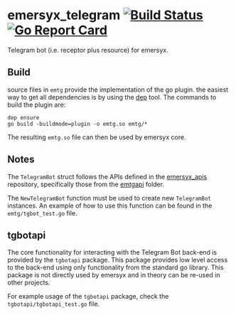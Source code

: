 # emersyx_telegram [![Build Status][build-img]][build-url] [![Go Report Card][gorep-img]][gorep-url]

Telegram bot (i.e. receptor plus resource) for emersyx.

## Build

source files in `emtg` provide the implementation of the go plugin. the easiest way to get all dependencies is by using
the [dep][3] tool. The commands to build the plugin are:

```
dep ensure
go build -buildmode=plugin -o emtg.so emtg/*
```

The resulting `emtg.so` file can then be used by emersyx core.

## Notes

The `TelegramBot` struct follows the APIs defined in the [emersyx_apis][1] repository, specifically those from the
[emtgapi][2] folder.

The `NewTelegramBot` function must be used to create new `TelegramBot` instances. An example of how to use this function
can be found in the `emtg/tgbot_test.go` file.

## tgbotapi

The core functionality for interacting with the Telegram Bot back-end is provided by the `tgbotapi` package. This
package provides low level access to the back-end using only functionality from the standard go library. This package is
not directly used by emersyx and in theory can be re-used in other projects.

For example usage of the `tgbotapi` package, check the `tgbotapi/tgbotapi_test.go` file.

[build-img]: https://travis-ci.org/emersyx/emersyx_telegram.svg?branch=master
[build-url]: https://travis-ci.org/emersyx/emersyx_telegram
[gorep-img]: https://goreportcard.com/badge/github.com/emersyx/emersyx_telegram
[gorep-url]: https://goreportcard.com/report/github.com/emersyx/emersyx_telegram
[1]: https://github.com/emersyx/emersyx_apis
[2]: https://github.com/emersyx/emersyx_apis/tree/master/emtgapi
[3]: https://github.com/golang/dep

